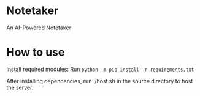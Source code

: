 # Notetaker
An AI-Powered Notetaker

# How to use
Install required modules:
Run `python -m pip install -r requirements.txt`

After installing dependencies, run ./host.sh in the source directory to host the server.
